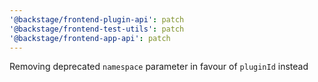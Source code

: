 ```yaml
---
'@backstage/frontend-plugin-api': patch
'@backstage/frontend-test-utils': patch
'@backstage/frontend-app-api': patch
---
```


Removing deprecated `namespace` parameter in favour of `pluginId` instead
